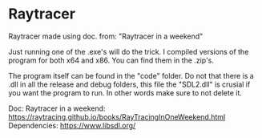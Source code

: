 # Raytracer
Raytracer made using doc. from: "Raytracer in a weekend"

Just running one of the .exe's will do the trick.
I compiled versions of the program for both x64 and x86.
You can find them in the .zip's.

The program itself can be found in the "code" folder.
Do not that there is a .dll in all the release and debug folders,
this file the "SDL2.dll" is crusial if you want the program to run.
In other words make sure to not delete it.

Doc:
Raytracer in a weekend: https://raytracing.github.io/books/RayTracingInOneWeekend.html
Dependencies: https://www.libsdl.org/
